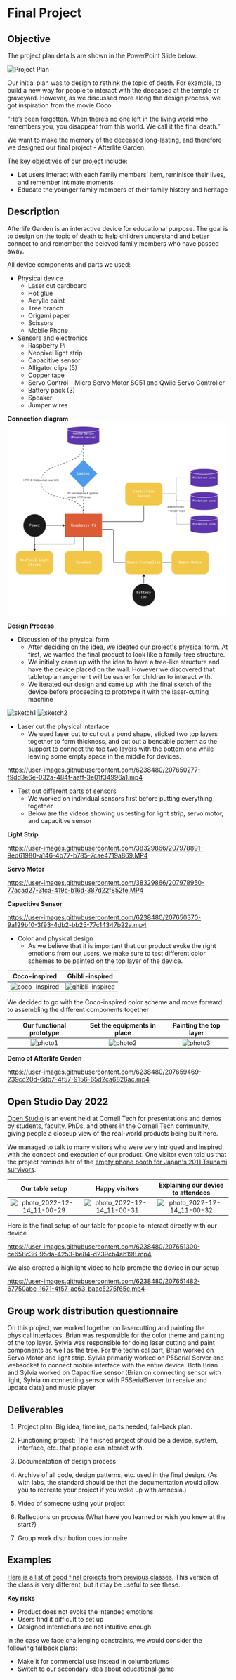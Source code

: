 # Final Project

## Objective

The project plan details are shown in the PowerPoint Slide below:

![Project Plan](https://user-images.githubusercontent.com/6238480/207645261-6cedadfb-3a29-4c45-9d6c-b8ec1f9fc2d0.jpg)

Our initial plan was to design to rethink the topic of death. For example, to build a new way for people to interact with the deceased at the temple or graveyard. However, as we discussed more along the design process, we got inspiration from the movie Coco. 

“He’s been forgotten. When there’s no one left in the living world who remembers you, you disappear from this world. We call it the final death.” 

We want to make the memory of the deceased long-lasting, and therefore we designed our final project - Afterlife Garden. 

The key objectives of our project include:
- Let users interact with each family members’ item, reminisce their lives, and remember intimate moments
- Educate the younger family members of their family history and heritage
 
## Description
Afterlife Garden is an interactive device for educational purpose. The goal is to design on the topic of death to help children understand and better connect to and remember the beloved family members who have passed away.

All device components and parts we used:
- Physical device
    - Laser cut cardboard
    - Hot glue
    - Acrylic paint
    - Tree branch
    - Origami paper
    - Scissors
    - Mobile Phone
- Sensors and electronics
    - Raspberry Pi
    - Neopixel light strip
    - Capacitive sensor
    - Alligator clips (5)
    - Copper tape
    - Servo Control – Micro Servo Motor SG51 and Qwiic Servo Controller
    - Battery pack (3)
    - Speaker
    - Jumper wires

**Connection diagram**
![IDD Design](https://github.com/IDD-Lab-Assignment/Interactive-Lab-Hub/blob/Fall2022/Final%20Project/Connection%20Diagram.png)

**Design Process**

- Discussion of the physical form
   - After deciding on the idea, we ideated our project's physical form. At first, we wanted the final product to look like a family-tree structure. 
   - We initially came up with the idea to have a tree-like structure and have the device placed on the wall. However we discovered that tabletop arrangement will be easier for children to interact with.
   - We iterated our design and came up with the final sketch of the device before proceeding to prototype it with the laser-cutting machine

![sketch1](https://user-images.githubusercontent.com/6238480/207646151-e27b3f9f-a426-45e7-be48-2412f4369c8d.jpg)
![sketch2](https://user-images.githubusercontent.com/6238480/207646122-fea81ab7-a0c0-44a6-95bb-c2168acdd03a.jpg)

- Laser cut the physical interface
  - We used laser cut to cut out a pond shape, sticked two top layers together to form thickness, and cut out a bendable pattern as the support to connect the top two layers with the bottom one while leaving some empty space in the middle for devices.

https://user-images.githubusercontent.com/6238480/207650277-f9dd3e6e-032a-484f-aaff-3e01f34996a1.mp4

- Test out different parts of sensors
  - We worked on individual sensors first before putting everything together
  - Below are the videos showing us testing for light strip, servo motor, and capacitive sensor

**Light Strip**

https://user-images.githubusercontent.com/38329866/207978891-9ed61980-a146-4b77-b785-7cae4719a869.MP4

**Servo Motor**

https://user-images.githubusercontent.com/38329866/207978950-77acad27-3fca-419c-b16d-387d22f852fe.MP4

**Capacitive Sensor**

https://user-images.githubusercontent.com/6238480/207650370-9a129bf0-3f93-4db2-bb25-77c14347b22a.mp4

- Color and physical design
  - As we believe that it is important that our product evoke the right emotions from our users, we make sure to test different color schemes to be painted on the top layer of the device.

Coco-inspired             |  Ghibli-inspired
:-------------------------:|:-------------------------:
![coco-inspired](https://user-images.githubusercontent.com/6238480/207645901-b0649c58-35ae-4778-8cd2-149e93501bb7.jpg)  |  ![ghibli-inspired](https://user-images.githubusercontent.com/6238480/207645885-a656a68b-b8e9-4d1c-9239-2f843db8038c.jpg)

We decided to go with the Coco-inspired color scheme and move forward to assembling the different components together

Our functional prototype            |  Set the equipments in place |  Painting the top layer
:-------------------------:|:-------------------------:|:-------------------------:
![photo1](https://user-images.githubusercontent.com/6238480/207649543-812923c3-549e-4023-99f3-8885f8d0650f.jpg)  |  ![photo2](https://user-images.githubusercontent.com/6238480/207649565-309aa49d-31ec-49bd-8455-02aceab3350b.jpg)  |  ![photo3](https://user-images.githubusercontent.com/6238480/207649572-0fcfbdbc-2afc-4cec-9078-1a71fb612acd.jpg)

**Demo of Afterlife Garden**

https://user-images.githubusercontent.com/6238480/207659469-239cc20d-6db7-4f57-9156-65d2ca6826ac.mp4

## Open Studio Day 2022

[Open Studio](https://openstudiofall2022.splashthat.com/) is an event held at Cornell Tech for presentations and demos by students, faculty, PhDs, and others in the Cornell Tech community, giving people a closeup view of the real-world products being built here.

We managed to talk to many visitors who were very intrigued and inspired with the concept and execution of our product. One visitor even told us that the project reminds her of the [empty phone booth for Japan's 2011 Tsunami survivors](https://www.insider.com/japans-tsunami-survivors-call-lost-loves-phone-of-the-wind-2021-3).

Our table setup            |  Happy visitors|  Explaining our device to attendees
:-------------------------:|:-------------------------:|:-------------------------:
![photo_2022-12-14_11-00-29](https://user-images.githubusercontent.com/6238480/207646471-835a1bd2-c23a-4965-bbfa-5f9944ea752c.jpg)  |  ![photo_2022-12-14_11-00-31](https://user-images.githubusercontent.com/6238480/207646488-4688951e-bbce-4373-9cef-2159f6ef1326.jpg)  |  ![photo_2022-12-14_11-00-32](https://user-images.githubusercontent.com/6238480/207646495-bcc42fe5-413d-4e8c-9d00-8d9198363eb8.jpg)

Here is the final setup of our table for people to interact directly with our device

https://user-images.githubusercontent.com/6238480/207651300-ce658c36-95da-4253-be84-d239cb4ab198.mp4

We also created a highlight video to help promote the device in our setup

https://user-images.githubusercontent.com/6238480/207651482-67750abc-1671-4f57-ac63-baac5275f65c.mp4

## Group work distribution questionnaire

On this project, we worked together on lasercutting and painting the physical interfaces. Brian was responsible for the color theme and painting of the top layer. Sylvia was responsible for doing laser cutting and paint components as well as the tree. For the technical part, Brian worked on Servo Motor and light strip. Sylvia primarily worked on P5Serial Server and websocket to connect mobile interface with the entire device. Both Brian and Sylvia worked on Capacitive sensor (Brian on connecting sensor with light, Sylvia on connecting sensor with P5SerialServer to receive and update date) and music player. 

## Deliverables

1. Project plan: Big idea, timeline, parts needed, fall-back plan.

2. Functioning project: The finished project should be a device, system, interface, etc. that people can interact with.

3. Documentation of design process
4. Archive of all code, design patterns, etc. used in the final design. (As with labs, the standard should be that the documentation would allow you to recreate your project if you woke up with amnesia.)
5. Video of someone using your project
6. Reflections on process (What have you learned or wish you knew at the start?)

7. Group work distribution questionnaire


## Examples

[Here is a list of good final projects from previous classes.](https://github.com/FAR-Lab/Developing-and-Designing-Interactive-Devices/wiki/Previous-Final-Projects)
This version of the class is very different, but it may be useful to see these.

**Key risks**
- Product does not evoke the intended emotions
- Users find it difficult to set up
- Designed interactions are not intuitive enough

In the case we face challenging constraints, we would consider the following fallback plans:
- Make it for commercial use instead in columbariums
- Switch to our secondary idea about educational game
